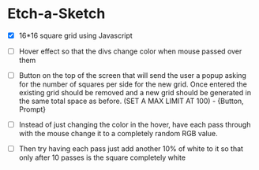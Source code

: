 # Etch-a-Sketch

- [x] 16*16 square grid using Javascript
- [ ] Hover effect so that the divs change color when mouse passed over them
- [ ] Button on the top of the screen that will send the user a popup asking for the number of squares per side for the new grid. Once entered the existing grid should be removed and a new grid should be generated in the same total space as before. (SET A MAX LIMIT AT 100) - {Button, Prompt}
- [ ] Instead of just changing the color in the hover, have each pass through with the mouse change it to a completely random RGB value.
- [ ] Then try having each pass just add another 10% of white to it so that only after 10 passes is the square completely white

